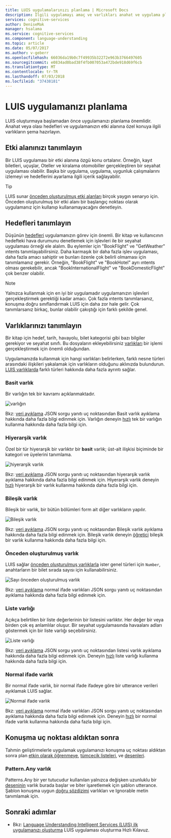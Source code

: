 ```yaml
---
title: LUIS uygulamalarınızı planlama | Microsoft Docs
description: İlgili uygulamayı amaç ve varlıkları anahat ve uygulama planlarınızı Language Understanding Intelligent Services (LUIS içinde) oluşturun.
services: cognitive-services
author: DeniseMak
manager: hsalama
ms.service: cognitive-services
ms.component: language-understanding
ms.topic: article
ms.date: 05/07/2017
ms.author: v-geberr
ms.openlocfilehash: 66036da19b0c7f49935b32272e963b3766497605
ms.sourcegitcommit: e0834ad0bad38f4fb007053a472bde918d69f6cb
ms.translationtype: MT
ms.contentlocale: tr-TR
ms.lasthandoff: 07/03/2018
ms.locfileid: "37438181"
---
```

# <a name="plan-your-luis-app"></a>LUIS uygulamanızı planlama

LUIS oluşturmaya başlamadan önce uygulamanızı planlama önemlidir. Anahat veya olası hedefleri ve uygulamanızın etki alanına özel konuya ilgili varlıkların şema hazırlayın.  

## <a name="identify-your-domain"></a>Etki alanınızı tanımlayın
Bir LUIS uygulaması bir etki alanına özgü konu ortalanır.  Örneğin, kayıt biletleri, uçuşlar, Oteller ve kiralama otomobiller gerçekleştiren bir seyahat uygulaması olabilir. Başka bir uygulama, uygulama, uygunluk çalışmalarını izlemeyi ve hedeflerini ayarlama ilgili içerik sağlayabilir. 

> [!TIP]
> LUIS sunar [önceden oluşturulmuş etki alanları](luis-how-to-use-prebuilt-domains.md) birçok yaygın senaryo için.
> Önceden oluşturulmuş bir etki alanı bir başlangıç noktası olarak uygulamanız için kullanıp kullanamayacağını denetleyin.

## <a name="identify-your-intents"></a>Hedefleri tanımlayın
Düşünün [hedefleri](luis-concept-intent.md) uygulamanızın görev için önemli. Bir kitap ve kullanıcının hedefteki hava durumunu denetlemek için işlevleri ile bir seyahat uygulaması örneği ele alalım. Bu eylemler için "BookFlight" ve "GetWeather" ıntents tanımlayabilirsiniz. Daha karmaşık bir daha fazla işlev uygulaması, daha fazla amacı sahiptir ve bunları özenle çok belirli olmaması için tanımlamanız gerekir. Örneğin, "BookFlight" ve "BookHotel" ayrı ıntents olması gerekebilir, ancak "BookInternationalFlight" ve "BookDomesticFlight" çok benzer olabilir.

> [!NOTE]
> Yalnızca kullanmak için en iyi bir uygulamadır uygulamanızın işlevleri gerçekleştirmek gerektiği kadar amacı. Çok fazla ıntents tanımlarsanız, konuşma doğru sınıflandırmak LUIS için daha zor hale gelir. Çok tanımlarsanız birkaç, bunlar olabilir çakıştığı için farklı şekilde genel.


## <a name="identify-your-entities"></a>Varlıklarınızı tanımlayın
Bir kitap için hedef, tarih, havayolu, bilet kategorisi gibi bazı bilgiler gerekiyor ve seyahat sınıfı. Bu dosyaların ekleyebilirsiniz [varlıkları](luis-concept-entity-types.md) bir işlemi gerçekleştirmek için önemli olduğundan. 

Uygulamanızda kullanmak için hangi varlıkları belirlerken, farklı nesne türleri arasındaki ilişkileri yakalamak için varlıkların olduğunu aklınızda bulundurun. [LUIS varlıklarda](luis-concept-entity-types.md) farklı türleri hakkında daha fazla ayrıntı sağlar.

### <a name="simple-entity"></a>Basit varlık
Bir varlığın tek bir kavramı açıklanmaktadır.

![varlığın](./media/luis-plan-your-app/simple-entity.png)

Bkz: [veri ayıklama](luis-concept-data-extraction.md#simple-entity-data) JSON sorgu yanıtı uç noktasından Basit varlık ayıklama hakkında daha fazla bilgi edinmek için. Varlığın deneyin [hızlı](luis-quickstart-primary-and-secondary-data.md) tek bir varlığın kullanma hakkında daha fazla bilgi için.

### <a name="hierarchical-entity"></a>Hiyerarşik varlık
Özel bir tür hiyerarşik bir varlıktır bir **basit** varlık; üst-alt ilişkisi biçiminde bir kategori ve üyelerini tanımlama.

![hiyerarşik varlık](./media/luis-plan-your-app/hierarchical-entity.png)

Bkz: [veri ayıklama](luis-concept-data-extraction.md#hierarchical-entity-data) JSON sorgu yanıtı uç noktasından hiyerarşik varlık ayıklama hakkında daha fazla bilgi edinmek için. Hiyerarşik varlık deneyin [hızlı](luis-quickstart-intent-and-hier-entity.md) hiyerarşik bir varlık kullanma hakkında daha fazla bilgi için.

### <a name="composite-entity"></a>Bileşik varlık
Bileşik bir varlık, bir bütün bölümleri form ait diğer varlıkların yapılır. 

![Bileşik varlık](./media/luis-plan-your-app/composite-entity.png)

Bkz: [veri ayıklama](luis-concept-data-extraction.md#composite-entity-data) JSON sorgu yanıtı uç noktasından Bileşik varlık ayıklama hakkında daha fazla bilgi edinmek için. Bileşik varlık deneyin [öğretici](luis-tutorial-composite-entity.md) bileşik bir varlık kullanma hakkında daha fazla bilgi için.

### <a name="prebuilt-entity"></a>Önceden oluşturulmuş varlık
LUIS sağlar [önceden oluşturulmuş varlıklarla](luis-prebuilt-entities.md) ister genel türleri için `Number`, anahtarların bir bilet sırada sayısı için kullanabilirsiniz.

![Sayı önceden oluşturulmuş varlık](./media/luis-plan-your-app/number-entity.png)

Bkz: [veri ayıklama](luis-concept-data-extraction.md#prebuilt-entity-data) normal ifade varlıkları JSON sorgu yanıtı uç noktasından ayıklama hakkında daha fazla bilgi edinmek için. 

### <a name="list-entity"></a>Liste varlığı 
Açıkça belirtilen bir liste değerlerinin bir listesini varlıktır. Her değer bir veya birden çok eş anlamlılar oluşur. Bir seyahat uygulamasında havaalanı adları göstermek için bir liste varlığı seçebilirsiniz.

![Liste varlığı](./media/luis-plan-your-app/list-entity.png)

Bkz: [veri ayıklama](luis-concept-data-extraction.md#list-entity-data) JSON sorgu yanıtı uç noktasından listesi varlık ayıklama hakkında daha fazla bilgi edinmek için. Deneyin [hızlı](luis-quickstart-intent-and-list-entity.md) liste varlığı kullanma hakkında daha fazla bilgi için.

### <a name="regular-expression-entity"></a>Normal ifade varlık
Bir normal ifade varlık, bir normal ifade ifadeye göre bir utterance verileri ayıklamak LUIS sağlar.

![Normal ifade varlık](./media/luis-plan-your-app/regex-entity.png)

Bkz: [veri ayıklama](luis-concept-data-extraction.md#regular-expression-entity-data) normal ifade varlıkları JSON sorgu yanıtı uç noktasından ayıklama hakkında daha fazla bilgi edinmek için. Deneyin [hızlı](luis-quickstart-intents-regex-entity.md) bir normal ifade varlık kullanma hakkında daha fazla bilgi için.

## <a name="after-getting-endpoint-utterances"></a>Konuşma uç noktası aldıktan sonra
Tahmin geliştirmelerle uygulamak uygulamanızı konuşma uç noktası aldıktan sonra plan [etkin olarak öğrenmeye](label-suggested-utterances.md), [tümcecik listeleri](luis-concept-feature.md), ve [desenleri](luis-concept-patterns.md). 

### <a name="patternany-entity"></a>Pattern.Any varlık
Patterns.Any bir yer tutucudur kullanılan yalnızca değişken uzunluklu bir [deseninin](luis-concept-patterns.md) varlık burada başlar ve biter işaretlemek için şablon utterance. Şablon konuşma uygun [doğru sözdizimi](luis-concept-patterns.md#pattern-syntax) varlıkları ve Ignorable metin tanımlamak için.


## <a name="next-steps"></a>Sonraki adımlar
* Bkz: [Language Understanding Intelligent Services (LUIS) ilk uygulamanızı oluşturma](luis-get-started-create-app.md) LUIS uygulaması oluşturma Hızlı Kılavuz.